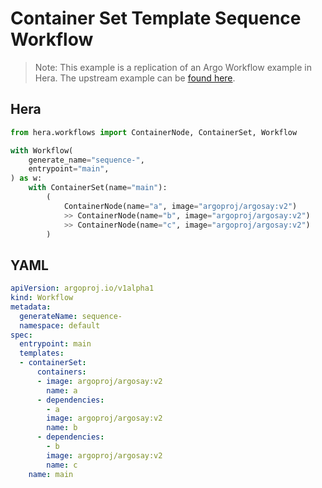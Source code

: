 # Container Set Template  Sequence Workflow

> Note: This example is a replication of an Argo Workflow example in Hera. The upstream example can be [found here](https://github.com/argoproj/argo-workflows/blob/master/examples/container-set-template/sequence-workflow.yaml).



## Hera

```python
from hera.workflows import ContainerNode, ContainerSet, Workflow

with Workflow(
    generate_name="sequence-",
    entrypoint="main",
) as w:
    with ContainerSet(name="main"):
        (
            ContainerNode(name="a", image="argoproj/argosay:v2")
            >> ContainerNode(name="b", image="argoproj/argosay:v2")
            >> ContainerNode(name="c", image="argoproj/argosay:v2")
        )
```

## YAML

```yaml
apiVersion: argoproj.io/v1alpha1
kind: Workflow
metadata:
  generateName: sequence-
  namespace: default
spec:
  entrypoint: main
  templates:
  - containerSet:
      containers:
      - image: argoproj/argosay:v2
        name: a
      - dependencies:
        - a
        image: argoproj/argosay:v2
        name: b
      - dependencies:
        - b
        image: argoproj/argosay:v2
        name: c
    name: main
```
